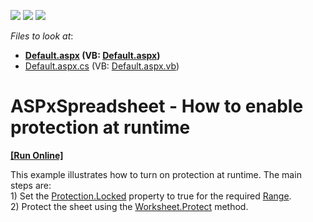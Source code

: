 <!-- default badges list -->
![](https://img.shields.io/endpoint?url=https://codecentral.devexpress.com/api/v1/VersionRange/128547967/15.2.4%2B)
[![](https://img.shields.io/badge/Open_in_DevExpress_Support_Center-FF7200?style=flat-square&logo=DevExpress&logoColor=white)](https://supportcenter.devexpress.com/ticket/details/T191043)
[![](https://img.shields.io/badge/📖_How_to_use_DevExpress_Examples-e9f6fc?style=flat-square)](https://docs.devexpress.com/GeneralInformation/403183)
<!-- default badges end -->
<!-- default file list -->
*Files to look at*:

* **[Default.aspx](./CS/Default.aspx) (VB: [Default.aspx](./VB/Default.aspx))**
* [Default.aspx.cs](./CS/Default.aspx.cs) (VB: [Default.aspx.vb](./VB/Default.aspx.vb))
<!-- default file list end -->
# ASPxSpreadsheet - How to enable protection at runtime 
<!-- run online -->
**[[Run Online]](https://codecentral.devexpress.com/t191043/)**
<!-- run online end -->


<p>This example illustrates how to turn on protection at runtime. The main steps are:<br />1) Set the <a href="https://documentation.devexpress.com/CoreLibraries/DevExpressSpreadsheetProtection_Lockedtopic.aspx">Protection.Locked</a> property to true for the required <a href="https://documentation.devexpress.com/CoreLibraries/clsDevExpressSpreadsheetRangetopic.aspx">Range</a>.<br />2) Protect the sheet using the <a href="https://documentation.devexpress.com/CoreLibraries/DevExpressSpreadsheetWorksheet_Protecttopic.aspx">Worksheet.Protect</a> method.</p>

<br/>


